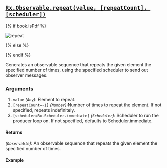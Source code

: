 ## [`Rx.Observable.repeat(value, [repeatCount], [scheduler])`](https://github.com/Reactive-Extensions/RxJS/blob/master/src/core/linq/observable/repeat.js)

{% if book.isPdf %}

![repeat](http://reactivex.io/documentation/operators/images/repeat.png)

{% else %}



{% endif %}

Generates an observable sequence that repeats the given element the specified number of times, using the specified scheduler to send out observer messages.

### Arguments
1. `value` *(`Any`)*: Element to repeat.
2. `[repeatCount=-1]` *(`Number`)*:Number of times to repeat the element. If not specified, repeats indefinitely.
3. `[scheduler=Rx.Scheduler.immediate]` *(`Scheduler`)*: Scheduler to run the producer loop on. If not specified, defaults to Scheduler.immediate.

#### Returns
*(`Observable`)*: An observable sequence that repeats the given element the specified number of times.

#### Example

[](http://jsbin.com/hezux/1/embed?js,console)
